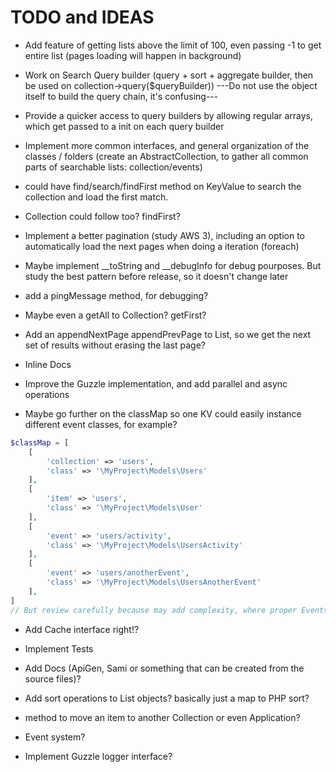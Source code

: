 # TODO and IDEAS

- Add feature of getting lists above the limit of 100, even passing -1 to get entire list (pages loading will happen in background)

- Work on Search Query builder (query + sort + aggregate builder, then be used on collection->query($queryBuilder))
---Do not use the object itself to build the query chain, it's confusing---

- Provide a quicker access to query builders by allowing regular arrays, which get passed to a init on each query builder

- Implement more common interfaces, and general organization of the classes / folders (create an AbstractCollection, to gather all common parts of searchable lists: collection/events)

- could have find/search/findFirst method on KeyValue to search the collection and load the first match.

- Collection could follow too? findFirst?

- Implement a better pagination (study AWS 3), including an option to automatically load the next pages when doing a iteration (foreach)

- Maybe implement __toString and __debugInfo for debug pourposes. But study the best pattern before release, so it doesn't change later

- add a pingMessage method, for debugging?

- Maybe even a getAll to Collection? getFirst?

- Add an appendNextPage appendPrevPage to List, so we get the next set of results without erasing the last page?

- Inline Docs

- Improve the Guzzle implementation, and add parallel and async operations

- Maybe go further on the classMap so one KV could easily instance different event classes, for example?
```php
$classMap = [
    [
        'collection' => 'users',
        'class' => '\MyProject\Models\Users'
    ],
    [
        'item' => 'users',
        'class' => '\MyProject\Models\User'
    ],
    [
        'event' => 'users/activity',
        'class' => '\MyProject\Models\UsersActivity'
    ],
    [
        'event' => 'users/anotherEvent',
        'class' => '\MyProject\Models\UsersAnotherEvent'
    ],
]
// But review carefully because may add complexity, where proper Events subclass would be handling well after all
```

- Add Cache interface right!?

- Implement Tests

- Add Docs (ApiGen, Sami or something that can be created from the source files)?

- Add sort operations to List objects? basically just a map to PHP sort?

- method to move an item to another Collection or even Application?

- Event system?

- Implement Guzzle logger interface?